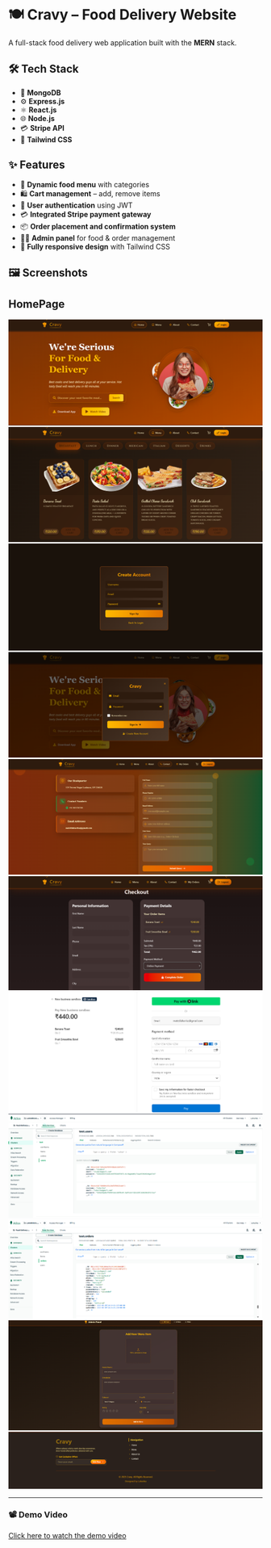 # 🍽️ **Cravy – Food Delivery Website**

A full-stack food delivery web application built with the **MERN** stack.


## 🛠️ **Tech Stack**

- 🍃 **MongoDB**
- ⚙️ **Express.js**
- ⚛️ **React.js**
- 🌐 **Node.js**
- 💳 **Stripe API**
- 🎨 **Tailwind CSS**

## ✨ **Features**

- 🍲 **Dynamic food menu** with categories 
- 🛍️ **Cart management** – add, remove items  
- 🔐 **User authentication** using JWT  
- 💳 **Integrated Stripe payment gateway**  
- 📦 **Order placement and confirmation system**  
- 👨‍🍳 **Admin panel** for food & order management
- 📱 **Fully responsive design** with Tailwind CSS

  
## 🖼️ Screenshots
## HomePage
![Home Page](assets/screenshots/Homepage.png)
![Menu](assets/screenshots/Menu.png)
![Signup Page](assets/screenshots/Signup-Page.png)
![Login Page](assets/screenshots/Login-Page.png)
![Contact Page](assets/screenshots/Contact-Page.png)
![Checkout Page](assets/screenshots/Checkout-Page.png)
![Payment Page](assets/screenshots/Payment-Page.png)
![Mongodb Entry](assets/screenshots/Mongodb-Entry.png)
![Order Data Entry](assets/screenshots/Order-Data-Entry.png)
![Admin Panel](assets/screenshots/AdminPanel.png)
![Footer](assets/screenshots/Footer.png)

---

### 📽️ Demo Video

[Click here to watch the demo video](https://drive.google.com/file/d/1lHg3pVVewGOS7VZK_XfyK-Y7HsTnqKuk/view?usp=sharing)

